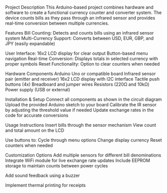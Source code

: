 Project Description
This Arduino-based project combines hardware and software to create a functional currency counter and converter system. The device counts bills as they pass through an infrared sensor and provides real-time conversion between multiple currencies.

Features
Bill Counting: Detects and counts bills using an infrared sensor system
Multi-Currency Support: Converts between USD, EUR, GBP, and JPY (easily expandable)

User Interface:
16x2 LCD display for clear output
Button-based menu navigation
Real-time Conversion: Displays totals in selected currency with proper symbols
Reset Functionality: Option to clear counters when needed

Hardware Components
Arduino Uno or compatible board
Infrared sensor pair (emitter and receiver)
16x2 LCD display with I2C interface
Tactile push buttons (4x)
Breadboard and jumper wires
Resistors (220Ω and 10kΩ)
Power supply (USB or external)

Installation & Setup
Connect all components as shown in the circuit diagram
Upload the provided Arduino sketch to your board
Calibrate the IR sensor by adjusting the threshold value if needed
Update exchange rates in the code for accurate conversions

Usage Instructions
Insert bills through the sensor mechanism
View count and total amount on the LCD

Use buttons to:
Cycle through menu options
Change display currency
Reset counters when needed

Customization Options
Add multiple sensors for different bill denominations
Integrate WiFi module for live exchange rate updates
Include EEPROM storage to maintain counts between power cycles

Add sound feedback using a buzzer

Implement thermal printing for receipts
